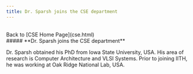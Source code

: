 ```yaml
---
title: Dr. Sparsh joins the CSE department
---
```

<br>
Back to [CSE Home Page](cse.html)  
<br>
##### **Dr. Sparsh joins the CSE department**

Dr. Sparsh obtained his PhD from Iowa State University, USA. His area of research is Computer Architecture and VLSI Systems. Prior to joining IITH,  he was working at Oak Ridge National Lab, USA.